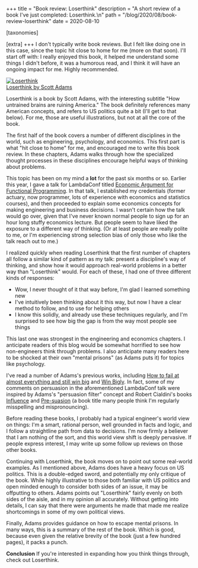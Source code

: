 +++
title = "Book review: Loserthink"
description = "A short review of a book I've just completed: Loserthink.\n"
path = "/blog/2020/08/book-review-loserthink"
date = 2020-08-10

[taxonomies]

[extra]
+++
I don't typically write book reviews. But I felt like doing one in this case, since the topic hit close to home for me (more on that soon). I'll start off with: I really enjoyed this book, it helped me understand some things I didn't before, it was a humorous read, and I think it will have an ongoing impact for me. Highly recommended.

<a href="https://www.amazon.com/Loserthink-Untrained-Brains-Ruining-America/dp/0593083520"><img src="https://i.gr-assets.com/images/S/compressed.photo.goodreads.com/books/1562003093l/44525766.jpg" alt="Loserthink"><br>Loserthink by Scott Adams</a>

Loserthink is a book by Scott Adams, with the interesting subtitle "How untrained brains are ruining America." The book definitely references many American concepts, and refers to US politics quite a bit (I'll get to that below). For me, those are useful illustrations, but not at all the core of the book.

The first half of the book covers a number of different disciplines in the world, such as engineering, psychology, and economics. This first part is what "hit close to home" for me, and encouraged me to write this book review. In these chapters, Adams walks through how the specialized thought processes in these disciplines encourage helpful ways of thinking about problems.

This topic has been on my mind a **lot** for the past six months or so. Earlier this year, I gave a talk for LambdaConf titled [Economic Argument for Functional Programming](https://www.youtube.com/watch?v=n7QETok5hYI). In that talk, I established my credentials (former actuary, now programmer, lots of experience with economics and statistics courses), and then proceeded to explain some economics concepts for making engineering and business decisions. I wasn't certain how the talk would go over, given that I've never known normal people to sign up for an hour long stuffy economics lecture. But people seem to have liked the exposure to a different way of thinking. (Or at least people are really polite to me, or I'm experiencing strong selection bias of only those who like the talk reach out to me.)

I realized quickly when reading Loserthink that the first number of chapters all follow a similar kind of pattern as my talk: present a discipline's way of thinking, and show how it would approach real-world problems in a better way than "Loserthink" would. For each of these, I had one of three different kinds of responses:

* Wow, I never thought of it that way before, I'm glad I learned something new
* I've intuitively been thinking about it this way, but now I have a clear method to follow, and to use for helping others
* I know this solidly, and already use these techniques regularly, and I'm surprised to see how big the gap is from the way most people see things

This last one was strongest in the engineering and economics chapters. I anticipate readers of this blog would be somewhat horrified to see how non-engineers think through problems. I also anticipate many readers here to be shocked at their own "mental prisons" (as Adams puts it) for topics like psychology.

I've read a number of Adams's previous works, including [How to fail at almost everything and still win big](https://www.amazon.com/gp/product/B00COOFBA4/ref=dbs_a_def_rwt_bibl_vppi_i0) and [Win Bigly](https://www.amazon.com/gp/product/B06X1DWK4Q/ref=dbs_a_def_rwt_bibl_vppi_i2). In fact, some of my comments on persuasion in the aforementioned LambdaConf talk were inspired by Adams's "persuasion filter" concept and Robert Cialdini's books [Influence](https://www.amazon.com/Influence-Psychology-Persuasion-Business-Essentials-ebook/dp/B002BD2UUC/ref=sr_1_1?dchild=1&keywords=cialdini&qid=1597032592&s=digital-text&sr=1-1) and [Pre-suasion](https://www.amazon.com/Pre-Suasion-Revolutionary-Way-Influence-Persuade-ebook/dp/B01C36E2YS/ref=sr_1_2?dchild=1&keywords=cialdini&qid=1597032592&s=digital-text&sr=1-2) (a book title many people think I'm regularly misspelling and mispronouncing).

Before reading these books, I probably had a typical engineer's world view on things: I'm a smart, rational person, well grounded in facts and logic, and I follow a straightline path from data to decisions. I'm now firmly a believer that I am nothing of the sort, and this world view shift is deeply pervasive. If people express interest, I may write up some follow up reviews on those other books.

Continuing with Loserthink, the book moves on to point out some real-world examples. As I mentioned above, Adams does have a heavy focus on US politics. This is a double-edged sword, and potentially my only critique of the book. While highly illustrative to those both familiar with US politics and open minded enough to consider both sides of an issue, it may be offputting to others. Adams points out "Loserthink" fairly evenly on both sides of the aisle, and in my opinion all accurately. Without getting into details, I can say that there were arguments he made that made me realize shortcomings in some of my own political views.

Finally, Adams provides guidance on how to escape mental prisons. In many ways, this is a summary of the rest of the book. Which is good, because even given the relative brevity of the book (just a few hundred pages), it packs a punch.

**Conclusion** If you're interested in expanding how you think things through, check out Loserthink.
